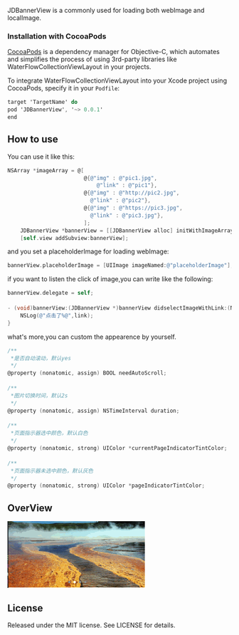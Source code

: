 JDBannerView is a commonly used for loading both webImage and localImage.

### Installation with CocoaPods

[CocoaPods](http://cocoapods.org/) is a dependency manager for Objective-C, which automates and simplifies the process of using 3rd-party libraries like WaterFlowCollectionViewLayout in your projects.

To integrate WaterFlowCollectionViewLayout into your Xcode project using CocoaPods, specify it in your `Podfile`:

```objective-c
target 'TargetName' do
pod 'JDBannerView', '~> 0.0.1'
end
```

## How to use

You can use it like this:

```objective-c
NSArray *imageArray = @[
                        @{@"img" : @"pic1.jpg",
                            @"link" : @"pic1"},
                        @{@"img" : @"http://pic2.jpg",
                          @"link" : @"pic2"},
                        @{@"img" : @"https://pic3.jpg",
                          @"link" : @"pic3.jpg"},
                        ];
    JDBannerView *bannerView = [[JDBannerView alloc] initWithImageArray:imageArray frame:CGRectMake(0, 200, self.view.bounds.size.width, 200)];
    [self.view addSubview:bannerView];
```

and you set a placeholderImage for loading webImage:

```objective-c
bannerView.placeholderImage = [UIImage imageNamed:@"placeholderImage"];
```

if you want to listen the click of image,you can write like the following:

```objective-c
bannerView.delegate = self;

- (void)bannerView:(JDBannerView *)bannerView didselectImageWithLink:(NSString *)link {
    NSLog(@"点击了%@",link);
}
```

what's more,you can custom the appearence by yourself.

```objective-c
/**
 *是否自动滚动，默认yes
 */
@property (nonatomic, assign) BOOL needAutoScroll;

/**
 *图片切换时间，默认2s
 */
@property (nonatomic, assign) NSTimeInterval duration;

/**
 *页面指示器选中颜色，默认白色
 */
@property (nonatomic, strong) UIColor *currentPageIndicatorTintColor;

/**
 *页面指示器未选中颜色，默认灰色
 */
@property (nonatomic, strong) UIColor *pageIndicatorTintColor;
```

## OverView

![bannerView](bannerView.gif)

## License

Released under the MIT license. See LICENSE for details.